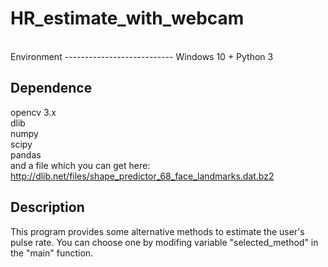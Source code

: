 # HR_estimate_with_webcam
<br />
Environment
---------------------------
Windows 10 + Python 3  <br />

Dependence
---------------------------
opencv 3.x<br />
dlib<br />
numpy<br />
scipy<br />
pandas<br />
and a file which you can get here: http://dlib.net/files/shape_predictor_68_face_landmarks.dat.bz2  <br />

Description
---------------------------
This program provides some alternative methods to estimate the user's pulse rate. You can choose one by modifing variable "selected_method" in the "main" function.